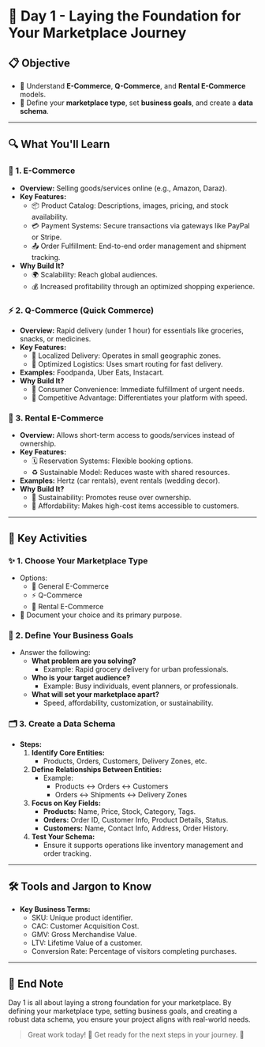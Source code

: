 # 🌟 Day 1 - Laying the Foundation for Your Marketplace Journey
 
## 📋 Objective
- 🚀 Understand **E-Commerce**, **Q-Commerce**, and **Rental E-Commerce** models.
- 🎯 Define your **marketplace type**, set **business goals**, and create a **data schema**.

---

## 🔍 What You'll Learn

### 🛒 1. E-Commerce  
- **Overview:** Selling goods/services online (e.g., Amazon, Daraz).  
- **Key Features:**  
  - 📦 Product Catalog: Descriptions, images, pricing, and stock availability.  
  - 💳 Payment Systems: Secure transactions via gateways like PayPal or Stripe.  
  - 📤 Order Fulfillment: End-to-end order management and shipment tracking.  
- **Why Build It?**  
  - 🌍 Scalability: Reach global audiences.  
  - 💰 Increased profitability through an optimized shopping experience.

### ⚡ 2. Q-Commerce (Quick Commerce)  
- **Overview:** Rapid delivery (under 1 hour) for essentials like groceries, snacks, or medicines.  
- **Key Features:**  
  - 📍 Localized Delivery: Operates in small geographic zones.  
  - 🚚 Optimized Logistics: Uses smart routing for fast delivery.  
- **Examples:** Foodpanda, Uber Eats, Instacart.  
- **Why Build It?**  
  - 🏃 Consumer Convenience: Immediate fulfillment of urgent needs.  
  - 🔄 Competitive Advantage: Differentiates your platform with speed.

### 🔄 3. Rental E-Commerce  
- **Overview:** Allows short-term access to goods/services instead of ownership.  
- **Key Features:**  
  - 🗓️ Reservation Systems: Flexible booking options.  
  - ♻️ Sustainable Model: Reduces waste with shared resources.  
- **Examples:** Hertz (car rentals), event rentals (wedding decor).  
- **Why Build It?**  
  - 🌱 Sustainability: Promotes reuse over ownership.  
  - 💸 Affordability: Makes high-cost items accessible to customers.

---

## 🧠 Key Activities

### ✨ 1. Choose Your Marketplace Type  
- Options:  
  - 🛒 General E-Commerce  
  - ⚡ Q-Commerce  
  - 🔄 Rental E-Commerce  
- 📝 Document your choice and its primary purpose.

### 🎯 2. Define Your Business Goals  
- Answer the following:  
  - **What problem are you solving?**  
    - Example: Rapid grocery delivery for urban professionals.  
  - **Who is your target audience?**  
    - Example: Busy individuals, event planners, or professionals.  
  - **What will set your marketplace apart?**  
    - Speed, affordability, customization, or sustainability.

### 🗂️ 3. Create a Data Schema  
- **Steps:**  
  1. **Identify Core Entities:**  
     - Products, Orders, Customers, Delivery Zones, etc.  
  2. **Define Relationships Between Entities:**  
     - Example:  
       - Products ↔ Orders ↔ Customers  
       - Orders ↔ Shipments ↔ Delivery Zones  
  3. **Focus on Key Fields:**  
     - **Products:** Name, Price, Stock, Category, Tags.  
     - **Orders:** Order ID, Customer Info, Product Details, Status.  
     - **Customers:** Name, Contact Info, Address, Order History.  
  4. **Test Your Schema:**  
     - Ensure it supports operations like inventory management and order tracking.

---

## 🛠️ Tools and Jargon to Know  
- **Key Business Terms:**  
  - SKU: Unique product identifier.  
  - CAC: Customer Acquisition Cost.  
  - GMV: Gross Merchandise Value.  
  - LTV: Lifetime Value of a customer.  
  - Conversion Rate: Percentage of visitors completing purchases.  

---

## 📝 End Note  
Day 1 is all about laying a strong foundation for your marketplace. By defining your marketplace type, setting business goals, and creating a robust data schema, you ensure your project aligns with real-world needs.

> Great work today! 🎉 Get ready for the next steps in your journey. 🚀
